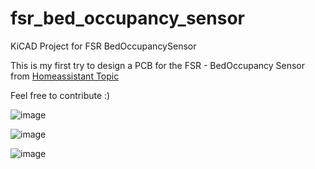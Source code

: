 # fsr_bed_occupancy_sensor
KiCAD Project for FSR BedOccupancySensor

This is my first try to design a PCB for the FSR - BedOccupancy Sensor from
[Homeassistant Topic](https://community.home-assistant.io/t/fsr-the-best-bed-occupancy-sensor/365795)

Feel free to contribute :)

![image](https://user-images.githubusercontent.com/33655308/205484783-ec01a860-2d1b-4b75-8d8e-151a6fe856b7.png)

![image](https://user-images.githubusercontent.com/33655308/205484794-26579541-2b94-41b4-8255-bbc5e81a4d4f.png)

![image](https://user-images.githubusercontent.com/33655308/205484806-b5856a5b-89c1-4035-889d-43aedc5d95bf.png)
